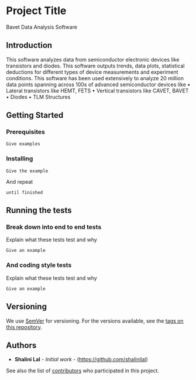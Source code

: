 # Project Title

Bavet Data Analysis Software

## Introduction

This software analyzes data from semiconductor electronic devices like transistors and diodes. This software outputs trends, data plots, statistical deductions for different types of device measurements and experiment conditions. This software has been used extensively to analyze 20 million data points spanning across 100s of advanced semiconductor devices like
      • Lateral transistors like HEMT, FETS
      • Vertical transistors like CAVET, BAVET
      • Diodes
      • TLM Structures

## Getting Started


### Prerequisites


```
Give examples
```

### Installing


```
Give the example
```

And repeat

```
until finished
```

## Running the tests


### Break down into end to end tests

Explain what these tests test and why

```
Give an example
```

### And coding style tests

Explain what these tests test and why

```
Give an example
```


## Versioning

We use [SemVer](http://semver.org/) for versioning. For the versions available, see the [tags on this repository](https://github.com/your/project/tags). 

## Authors

* **Shalini Lal** - *Initial work* - (https://github.com/shalinilal)

See also the list of [contributors](https://github.com/your/project/contributors) who participated in this project.


